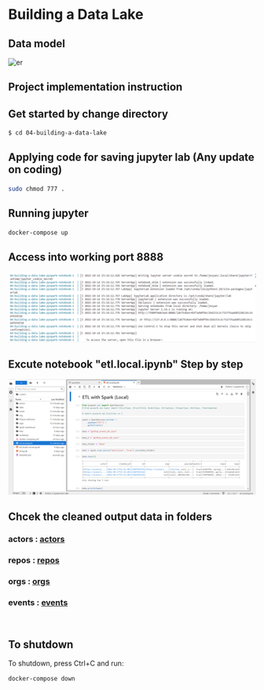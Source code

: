 # Building a Data Lake

## Data model
![er](./Picture%20ref/Screenshot%202022-09-17%20201259.png)
<br>

## Project implementation instruction

## Get started by change directory
```sh
$ cd 04-building-a-data-lake
```

## Applying code for saving jupyter lab (Any update on coding)

```sh
sudo chmod 777 .
```
## Running jupyter 

```sh
docker-compose up
```
## Access into working port 8888
![er](./Picture%20ref/Screenshot%202022-10-14%20233152.png)
<br>

## Excute notebook "etl.local.ipynb" Step by step
![er](./Picture%20ref/Screenshot%202022-10-14%20233502.png)
<br>

## Chcek the cleaned output data in folders

### actors : [actors](https://github.com/chin-lertvipada/swu-ds525/tree/main/04-building-a-data-lake/actors)

### repos : [repos](https://github.com/chin-lertvipada/swu-ds525/tree/main/04-building-a-data-lake/repos)

### orgs : [orgs](https://github.com/chin-lertvipada/swu-ds525/tree/main/04-building-a-data-lake/orgs)

### events : [events](https://github.com/chin-lertvipada/swu-ds525/tree/main/04-building-a-data-lake/events)
<br>


## To shutdown

To shutdown, press Ctrl+C and run:

```sh
docker-compose down
```